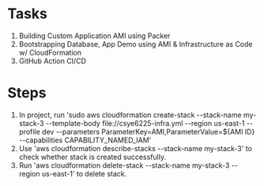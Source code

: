 # Tasks
1. Building Custom Application AMI using Packer
2. Bootstrapping Database, App Demo using AMI & Infrastructure as Code w/ CloudFormation
3. GitHub Action CI/CD

# Steps
1.  In project, run 'sudo aws cloudformation create-stack \--stack-name my-stack-3 \--template-body file://csye6225-infra.yml \--region us-east-1 \--profile dev \--parameters ParameterKey=AMI,ParameterValue=${AMI ID} --capabilities CAPABILITY_NAMED_IAM'
2.  Use 'aws cloudformation describe-stacks \--stack-name my-stack-3' to check whether stack is created successfully.
3.  Run 'aws cloudformation delete-stack \--stack-name my-stack-3 \--region us-east-1' to delete stack.

